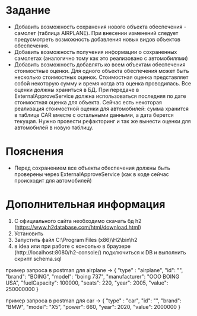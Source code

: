 # Задание 
*	Добавить возможность сохранения нового объекта обеспечения - самолет (таблица AIRPLANE). При внесении изменений следует предусмотреть возможность добавления новых видов объектов обеспечения.
*	Добавить возможность получения информации о сохраненных самолетах (аналогично тому как это реализовано с автомобилями)
*	Добавить возможность добавлять ко всем объектам обеспечения стоимостные оценки. Для одного объекта обеспечения может быть несколько стоимостных оценок. Стоимостная оценка представляет собой некоторую сумму и время когда эта оценка проводилась. Все оценки должны храниться в БД. При передаче в ExternalApproveService должна использоваться последняя по дате стоимостная оценка для объекта.
Сейчас есть некоторая реализация стоимостной оценки для автомобилей: сумма хранится в таблице CAR вместе с остальными данными, а дата берется текущая. Нужно провести рефакторинг и так же вынести оценки для автомобилей в новую таблицу.
# Пояснения
*	Перед сохранением все объекты обеспечения должны быть проверены через ExternalApproveService (как в коде сейчас происходит для автомобилей)

# Дополнительная информация
1. С официального сайта необходимо скачать бд h2 (https://www.h2database.com/html/download.html)
2. Установить
3. Запустить файл C:\Program Files (x86)\H2\bin\h2
4. в idea или при работе с консолью в браузере (http://localhost:8080/h2-console/)
подключиться к DB и выполнить скрипт schema.sql

пример запроса в postman для airplane  ->
{
	"type" : "airplane",
	"id": "",
    "brand": "BOING",
    "model": "boing 737",
    "manufacturer": "OOO BOING USA",
    "fuelCapacity": 100000,
    "seats": 220,
    "year": 2005,
    "value": 250000000
}

пример запроса в postman для car ->
{
	"type" : "car",
	"id": "",
    "brand": "BMW",
    "model": "X5",
    "power": 660,
    "year": 2020,
    "value": 2000000
}
